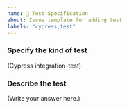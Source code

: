 ```yaml
---
name: 🧪 Test Specification
about: Issue template for adding test
labels: "cypress,test"
---
```


### Specify the kind of test

<!--
  Provide the kind of test
-->

(Cypress integration-test)

### Describe the test

<!--
  Provide a clear description of the test
-->

(Write your answer here.)

